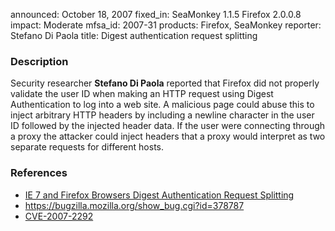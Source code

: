 announced: October 18, 2007
fixed_in: SeaMonkey 1.1.5
          Firefox 2.0.0.8
impact: Moderate
mfsa_id: 2007-31
products: Firefox, SeaMonkey
reporter: Stefano Di Paola
title: Digest authentication request splitting

<h3>Description</h3>

<p>Security researcher <strong>Stefano Di Paola</strong> reported
that Firefox did not properly validate the user ID when making
an HTTP request using Digest Authentication to log into a web site.
A malicious page could abuse this to inject arbitrary HTTP headers
by including a newline character in the user ID followed by
the injected header data. If the user were connecting through a proxy
the attacker could inject headers that a proxy would interpret as
two separate requests for different hosts.
</p>


<h3>References</h3>

<ul>
  <li><a class="ex-ref" href="http://www.wisec.it/vulns.php?id=11">
    IE 7 and Firefox Browsers Digest Authentication Request Splitting</a></li>

  <li><a href="https://bugzilla.mozilla.org/show_bug.cgi?id=378787">
    https://bugzilla.mozilla.org/show_bug.cgi?id=378787</a></li>

  <li><a class="ex-ref" href="http://cve.mitre.org/cgi-bin/cvename.cgi?name=CVE-2007-2292">
    CVE-2007-2292</a></li>

</ul>



